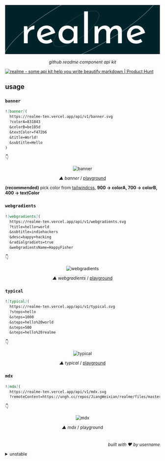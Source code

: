 <div align='center'>

![logo](./assets/realme.svg)

_github readme component api kit_

</div>

<a href="https://www.producthunt.com/posts/realme?utm_source=badge-featured&utm_medium=badge&utm_souce=badge-realme" target="_blank"><img src="https://api.producthunt.com/widgets/embed-image/v1/featured.svg?post_id=302886&theme=light" alt="realme - some api kit help you write beautify markdown | Product Hunt" style="width: 250px; height: 54px;" width="250" height="54" /></a>

## usage

### `banner`

```md
![banner](
  https://realme-ten.vercel.app/api/v1/banner.svg
  ?colorA=831843
  &colorB=be185d
  &textColor=f472b6
  &title=World!
  &subtitle=Hello
)
```

👇

<div align='center'>


![banner](https://realme-ten.vercel.app/api/v1/banner.svg?colorA=831843&colorB=be185d&textColor=f472b6&title=World!&subtitle=Hello)

_▲ banner_ / [playground](https://realme-ten.vercel.app/editor/hero)

</div>

**(recommended)** pick color from [tailwindcss](https://tailwindcss.com/docs/customizing-colors), **900 -> colorA, 700 -> colorB, 400 -> textColor**

### `webgradients`

```md
![webgradients](
  https://realme-ten.vercel.app/api/v1/webgradients.svg
  ?title=hello+world
  &subtitle=indiehackers
  &desc=happy+hacking
  &radialgradiets=true
  &webgradientsName=HappyFisher
```

👇

<div align='center'>


![webgradients](https://realme-ten.vercel.app/api/v1/webgradients.svg?title=hello+world&subtitle=indiehackers&desc=happy+hacking&radialgradiets=true&webgradientsName=HappyFisher)

_▲ webgradients_ / [playground](https://realme-ten.vercel.app/editor/webgradients)

</div>

### `typical`

```md
![typical](
  https://realme-ten.vercel.app/api/v1/typical.svg
  ?steps=hello
  &steps=1000
  &steps=hello%20world
  &steps=500
  &steps=hello%20realme
```

👇

<div align='center'>


![typical](https://realme-ten.vercel.app/api/v1/typical.svg?steps=hello&steps=1000&steps=hello%20world&steps=500&steps=hello%20realme)

_▲ typical_ / [playground](https://realme-ten.vercel.app/editor/typical)

</div>

### `mdx`

```md
![mdx](
  https://realme-ten.vercel.app/api/v1/mdx.svg
  ?remoteContent=https://ungh.cc/repos/JiangWeixian/realme/files/master/docs/mdx.mdx
```

👇

<div align='center'>


![mdx](https://realme-ten.vercel.app/api/v1/mdx.svg?remoteContent=https://ungh.cc/repos/JiangWeixian/realme/files/master/docs/mdx.mdx&width=660&height=1100)

_▲ mdx_ / playground

</div>

# 
<div align='right'>

*built with ❤️ by username*

</div>

<details>

<summary>unstable</summary>
<p>

### `code-highlight`


```md
![codehighlight](
  https://realme-ten.vercel.app/api/v1/code-highlight
  ?path=/JiangWeixian/realme/master/README.md
  &range=L10-L13&title=README.md
)
```

👇

<div align='center'>


![codehighlight](https://realme-ten.vercel.app/api/v1/code-highlight?path=/JiangWeixian/realme/master/README.md&range=L10-L13&title=README.md)

_▲ code-highlight_ / [demo](./docs/code-highlight.md)

</div>

<details>
  <summary>params</summary>

|  name  | description                                                                                                                 |  type  |   default    | required |
| :----: | :-------------------------------------------------------------------------------------------------------------------------- | :----: | :----------: | :------- |
| title  | code highlight title                                                                                                        | string |  Untitled-1  | false    |
|  url   | file remote raw url                                                                                                         | string |      -       | true     |
|  path  | file remote path, without github raw prefix, etc `/JiangWeixian/realme/master/README.md`                                    | string |      -       | true     |
| range  | line number range, etc `L17-L20`                                                                                            | string |      -       | true     |
| height | image height                                                                                                                | number |      -       | false    |
|   bg   | background web-gradients type, etc `Warm Flame`, you can find all kinds of `webgradients` [here](https://webgradients.com/) | string | `Warm Flame` | false    |

</details>

### `sliders`

```md
![sliders](
  https://realme-ten.vercel.app/api/v1/sliders
  ?props=https://jsonkeeper.com/b/5FE5
)
```

👇

<div align='center'>

![sliders](https://realme-ten.vercel.app/api/v1/sliders?props=https://jsonkeeper.com/b/5FE5) 
_▲ sliders_ / [demo](./docs/sliders.md)

</div>

<details>
  <summary>params</summary>

| name  | description                 |  type  | default | required |
| :---: | :-------------------------- | :----: | :-----: | :------- |
| props | siders props remote raw url | string |    -    | true     |

</details>


</p>
</details>

